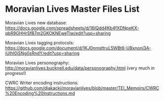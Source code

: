 # Moravian Lives Master Files List

Moravian Lives new database: https://docs.google.com/spreadsheets/d/16IQdd4Kb4fXDNpeKX-qbR9GHHrSfB7m2GKOKNEweTlw/edit?usp=sharing

Moravian Lives tagging protocols:
https://docs.google.com/document/d/1KJ0nmsttruL5WBt6-UBxnoni3A-iUIhI0jSNg0sRndY/edit?usp=sharing

Moravian Lives personography:
http://moravianlives.bucknell.edu/data/personography.html
(very much in progress!)

CWRC Writer encoding instructions:
https://github.com/djakacki/moravianlives/blob/master/TEI_Memoirs/CWRC%20Encoding%20Instructions.md
